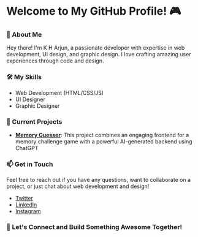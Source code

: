 # Welcome to My GitHub Profile! 🎮

### 🌟 About Me
Hey there! I'm K H Arjun, a passionate developer with expertise in web development, UI design, and graphic design. I love crafting amazing user experiences through code and design.

### 🛠️ My Skills
- Web Development (HTML/CSS/JS)
- UI Designer
- Graphic Designer

### 🚀 Current Projects
- **[Memory Guesser](https://arjunkh2004.github.io/Memory-Guesser/)**: This project combines an engaging frontend for a memory challenge game with a powerful AI-generated backend using ChatGPT

### 📫 Get in Touch
Feel free to reach out if you have any questions, want to collaborate on a project, or just chat about web development and design!
- [Twitter](https://twitter.com/ArjunKH2004)
- [LinkedIn](https://www.linkedin.com/in/k-h-arjun-310913206/)
- [Instagram](https://www.instagram.com/a.rjunnn._/) 

### 🎉 Let's Connect and Build Something Awesome Together!
